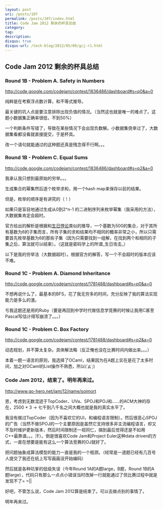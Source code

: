 ```yaml
---
layout: post
uri: /posts/107
permalink: /posts/107/index.html
title: Code Jam 2012 剩余的杯具总结
category:
tag:
description: 
disqus: true
disqus-url: /tech-blog/2012/05/09/gcj-r1.html
---
```


<script>lock()</script>

## Code Jam 2012 剩余的杯具总结

### Round 1B - Problem A. Safety in Numbers
<http://code.google.com/codejam/contest/1836486/dashboard#s=p0&a=0>

纯粹是在考察浮点数计算，和不等式推导。

最关键的坑人点是要注意排除出现负值的情况。（当然这也就是唯一的难点了。这题小数据集正确率很低，不到50%）

一个判断条件写错了，导致在某些情况下会出现负数解。小数据集侥幸过了，大数据集看都没看就直接提交，于是杯具。

改一个语句就能通过的这种题还真是残念得不行啊。。。

<script src="https://gist.github.com/2644309.js"></script>

### Round 1B - Problem C. Equal Sums
<http://code.google.com/codejam/contest/1836486/dashboard#s=p2&a=0>

我承认我只想到最原始的穷举。。。

生成集合的幂集然后逐个枚举求和，用一个hash map来保存以前的结果。

但是，枚举的顺序是有讲究的（！）

如果只是盲目地通过生成从0到2^n-1 的二进制序列来枚举幂集（我采用的方法），大数据集肯定会超时。

官方给出的解析是根据和[生日悖论](http://zh.wikipedia.org/wiki/%E7%94%9F%E6%97%A5%E5%95%8F%E9%A1%8C)类似的推导，一个基数为500的集合，对于其所有基数为6的子集而言，所有子集的求和结果均不相同的概率非常之小，所以只需要首先枚举基数为6的那些子集（因为只需要找到一组解，在找到两个和相同的子集之后，算法就可以结束）。（这就是密码学上的所谓_生日攻击_）

以下是我的穷举法（大数据超时）。根据官方的解答，写一个不会超时的版本应该不难。

<script src="https://gist.github.com/2644369.js"></script>

### Round 1C - Problem A. Diamond Inheritance
<http://code.google.com/codejam/contest/1781488/dashboard#s=p0&a=0>

不想再说什么了，最基本的BFS，花了我无穷多的时间，充分反映了我的算法实现能力是多么的渣。

亏我这题还是用的Ruby（要是再回到中学时代做信息学竞赛的时候让我用C甚至Pascal写估计得写崩溃了。。。）

<script src="https://gist.github.com/2644578.js"></script>

### Round 1C - Problem C. Box Factory
<http://code.google.com/codejam/contest/1781488/dashboard#s=p2&a=0>

动态规划，并不算太复杂。具体解法略（反正俺也没在比赛时间内做出来。。。）

本着一题一语言的原则，我选择了OCaml，结果因为在A题上实在是花了太多时间，加之对OCaml的List操作不熟悉，所以(´д`;)



### Code Jam 2012，结束了。明年再来过。
<http://www.go-hero.net/jam/12/name/soimort>

恩，考虑到无数混迹于TopCoder、UVa、SPOJ和POJ和……的ACM大神的存在，2500 * 3 -> 七千到八千名之间大概也就是我的真实水平了。

我没有做过TopCoder（因为不喜欢它的UI，和编程语言限制）。然后很恶心SPOJ的广告（当然不做SPOJ的一个主要原因是虽然它支持很多非主流编程语言，却又不及时维护更新版本，然后时间限制还一视同仁，搞到最后觉得还是不如用C++最靠谱。。。汗）。倒是很喜欢Code Jam和Project Euler这种data driven的方式，一直在想要是能有这么一个算法竞赛的OJ就好了。

把问题抽象成算法模型的能力一直是我的一个瓶颈。（经常是一道题已经有几百号人提交了我还在纸上写写画画没开始编码）

然后就是各种坑爹的低级失误（今年Round 1A的A题large，B题，Round 1B的A题large），代码只有那么一点点小错误当时改掉一行就能通过了但比赛过程中就是发现不了= =||

好吧，不管怎么说，Code Jam 2012算是结束了。可以去做点别的事情了。

明年再来过。

